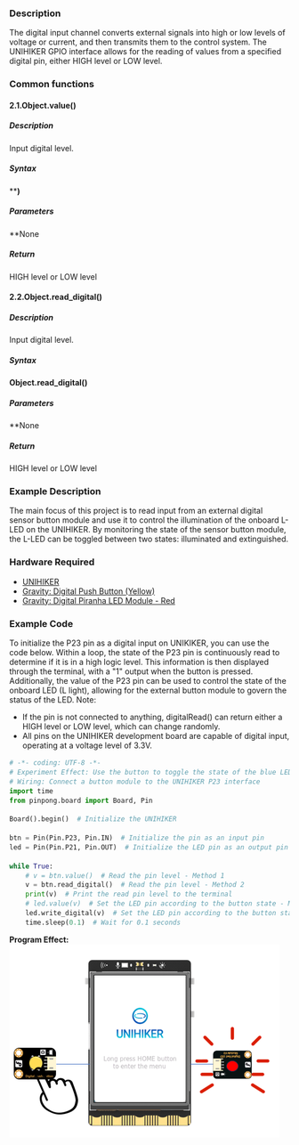 ### **Description**
The digital input channel converts external signals into high or low levels of voltage or current, and then transmits them to the control system. The UNIHIKER GPIO interface allows for the reading of values from a specified digital pin, either HIGH level or LOW level.
### **Common functions**
#### **2.1.Object.value()**
##### **Description**
Input digital level.
##### **Syntax**
****)**
##### **Parameters**
**None
##### **Return**
HIGH level or LOW level
#### **2.2.**Object.read_digital()****
##### **Description**
Input digital level.
##### **Syntax**
**Object.read_digital()**
##### **Parameters**
**None
##### **Return**
HIGH level or LOW level
### **Example Description**
The main focus of this project is to read input from an external digital sensor button module and use it to control the illumination of the onboard L-LED on the UNIHIKER. By monitoring the state of the sensor button module, the L-LED can be toggled between two states: illuminated and extinguished.
### **Hardware Required**

- [UNIHIKER]()
- [Gravity: Digital Push Button (Yellow)](https://www.dfrobot.com/product-73.html)
- [Gravity: Digital Piranha LED Module - Red](https://www.dfrobot.com/product-471.html)
### **Example Code**
To initialize the P23 pin as a digital input on UNIKIKER, you can use the code below. Within a loop, the state of the P23 pin is continuously read to determine if it is in a high logic level. This information is then displayed through the terminal, with a "1" output when the button is pressed. Additionally, the value of the P23 pin can be used to control the state of the onboard LED (L light), allowing for the external button module to govern the status of the LED.
Note:

- If the pin is not connected to anything, digitalRead() can return either a HIGH level or LOW level, which can change randomly.
- All pins on the UNIHIKER development board are capable of digital input, operating at a voltage level of 3.3V.
```python
# -*- coding: UTF-8 -*-
# Experiment Effect: Use the button to toggle the state of the blue LED labeled "L" on the back of the UNIHIKER.
# Wiring: Connect a button module to the UNIHIKER P23 interface
import time
from pinpong.board import Board, Pin

Board().begin()  # Initialize the UNIHIKER

btn = Pin(Pin.P23, Pin.IN)  # Initialize the pin as an input pin
led = Pin(Pin.P21, Pin.OUT)  # Initialize the LED pin as an output pin

while True:
    # v = btn.value()  # Read the pin level - Method 1
    v = btn.read_digital()  # Read the pin level - Method 2
    print(v)  # Print the read pin level to the terminal
    # led.value(v)  # Set the LED pin according to the button state - Method 1
    led.write_digital(v)  # Set the LED pin according to the button state - Method 2
    time.sleep(0.1)  # Wait for 0.1 seconds

```
**Program Effect:**
![image.png](img/2_Digital_Input_GPIO_/1722838953234-a191f90e-311b-41b7-9e96-c35b946d8a15.png)

